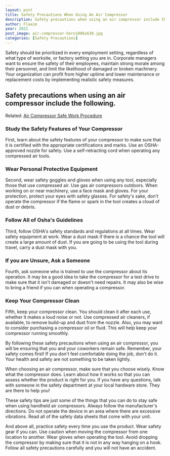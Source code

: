 ```yaml
---
layout: post
title: Safety Precautions When Using An Air Compressor
description: Safety precautions when using an air compressor include the following
author: Flaaim
year: 2021
post_image: air-compressor-hero1006x630.jpg 
categories: [Safety Precautions]
---
```


Safety should be prioritized in every employment setting, regardless of what type of worksite, or factory setting you are in. Corporate managers want to ensure the safety of their employees, maintain strong morale among their personnel, and limit the likelihood of damaged or broken machinery. Your organization can profit from higher uptime and lower maintenance or replacement costs by implementing realistic safety measures.


## Safety precautions when using an air compressor include the following.

Related: [Air Compressor Safe Work Procedure](https://safetyworkblog.com/templates/safe%20work%20procedure/2020/11/06/air-compressor-safe-work-procedure)

### Study the Safety Features of Your Compressor

First, learn about the safety features of your compressor to make sure that it is certified with the appropriate certifications and marks. Use an OSHA-approved nozzle for safety. Use a self-retracting cord when operating any compressed air tools.

### Wear Personal Protective Equipment

Second, wear safety goggles and gloves when using any tool, especially those that use compressed air. Use gas air compressors outdoors. When working on or near machinery, use a face mask and gloves. For your protection, protect your eyes with safety glasses. For safety's sake, don't operate the compressor if the flame or spark in the tool creates a cloud of dust or debris.

### Follow All of Osha's Guidelines

Third, follow OSHA's safety standards and regulations at all times. Wear safety equipment at work. Wear a dust mask if there is a chance the tool will create a large amount of dust. If you are going to be using the tool during travel, carry a dust mask with you.

### If you are Unsure, Ask a Someone

Fourth, ask someone who is trained to use the compressor about its operation. It may be a good idea to take the compressor for a test drive to make sure that it isn't damaged or doesn't need repairs. It may also be wise to bring a friend if you can when operating a compressor.

### Keep Your Compressor Clean

Fifth, keep your compressor clean. You should clean it after each use, whether it makes a loud noise or not. Use compressed air cleaners, if available, to remove build-up and dust from the nozzle. Also, you may want to consider purchasing a compressor oil or fluid. This will help keep your compressor running smoothly.

By following these safety precautions when using an air compressor, you will be ensuring that you and your coworkers remain safe. Remember, your safety comes first! If you don't feel comfortable doing the job, don't do it. Your health and safety are not something to be taken lightly.

When choosing an air compressor, make sure that you choose wisely. Know what the compressor does. Learn about how it works so that you can assess whether the product is right for you. If you have any questions, talk with someone in the safety department at your local hardware store. They are there to help you!

These safety tips are just some of the things that you can do to stay safe when using handheld air compressors. Always follow the manufacturer's directions. Do not operate the device in an area where there are excessive vibrations. Read all of the safety data sheets that come with your unit.

And above all, practice safety every time you use the product. Wear safety gear if you can. Use caution when moving the compressor from one location to another. Wear gloves when operating the tool. Avoid dropping the compressor by making sure that it is not in any way hanging on a hook. Follow all safety precautions carefully and you will not have an accident.
